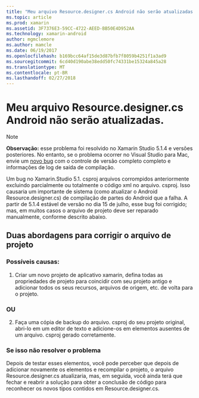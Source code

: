 ```yaml
---
title: "Meu arquivo Resource.designer.cs Android não serão atualizadas."
ms.topic: article
ms.prod: xamarin
ms.assetid: 3F7376E3-59CC-4722-AEED-BB50E4D952AA
ms.technology: xamarin-android
author: mgmclemore
ms.author: mamcle
ms.date: 06/19/2017
ms.openlocfilehash: b169bcc64af15de3d87bfb7f8059b4251f1a3ad9
ms.sourcegitcommit: 6cd40d190abe38edd50fc74331be15324a845a28
ms.translationtype: MT
ms.contentlocale: pt-BR
ms.lasthandoff: 02/27/2018
---
```

# <a name="my-android-resourcedesignercs-file-will-not-update"></a>Meu arquivo Resource.designer.cs Android não serão atualizadas.

> [!NOTE]
> **Observação:** esse problema foi resolvido no Xamarin Studio 5.1.4 e versões posteriores. No entanto, se o problema ocorrer no Visual Studio para Mac, envie um [novo bug](~/cross-platform/troubleshooting/questions/howto-file-bug.md) com o controle de versão completo completo e informações de log de saída de compilação.

Um bug no Xamarin.Studio 5.1. csproj arquivos corrompidos anteriormente excluindo parcialmente ou totalmente o código xml no arquivo. csproj. Isso causaria um importante de sistema (como atualizar o Android Resource.designer.cs) de compilação de partes do Android que a falha. A partir de 5.1.4 estável de versão no dia 15 de julho, esse bug foi corrigido; mas, em muitos casos o arquivo de projeto deve ser reparado manualmente, conforme descrito abaixo.


## <a name="two-possible-approaches-to-fixing-up-the-project-file"></a>Duas abordagens para corrigir o arquivo de projeto

### <a name="either"></a>Possíveis causas:

1) Criar um novo projeto de aplicativo xamarin, defina todas as propriedades de projeto para coincidir com seu projeto antigo e adicionar todos os seus recursos, arquivos de origem, etc. de volta para o projeto.

### <a name="or"></a>OU

2) Faça uma cópia de backup do arquivo. csproj do seu projeto original, abri-lo em um editor de texto e adicione-os em elementos ausentes de um arquivo. csproj gerado corretamente.

### <a name="if-this-does-not-solve-the-problem"></a>Se isso não resolver o problema

Depois de testar esses elementos, você pode perceber que depois de adicionar novamente os elementos e recompilar o projeto, o arquivo Resource.designer.cs atualizaria, mas, em seguida, você ainda terá que fechar e reabrir a solução para obter a conclusão de código para reconhecer os novos tipos contidos em Resource.designer.cs. 
